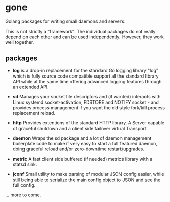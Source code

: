 # gone
Golang packages for writing small daemons and servers.

This is not strictly a "framework". The individual packages do not really depend on each other and can be used independently. However, they work well together.

## packages

* **log** is a drop-in replacement for the standard Go logging library "log" which is fully source code compatible support all the standard library API while at the same time offering advanced logging features through an extended API.

* **sd** Manages your socket file descriptors and (if wanted) interacts with Linux systemd socket-activation, FDSTORE and NOTIFY socket - and provides process management if you want the old style fork/kill process replacement reload.

* **http** Provides extentions of the standard HTTP library. A Server capable of graceful shutdown and a client side failover virtual Transport

* **daemon** Wraps the sd package and a lot of daemon management boilerplate code to make if very easy to start a full featured daemon, doing graceful reload and/or zero-downtime restart/upgrades.

* **metric** A fast client side buffered (if needed) metrics library with a statsd sink.

* **jconf** Small utility to make parsing of modular JSON config easier, while still being able to serialize the main config object to JSON and see the full config.

... more to come.

